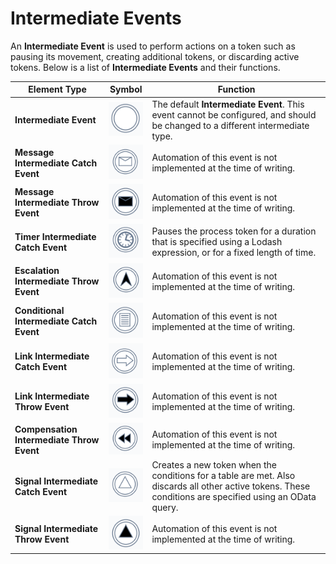 # Intermediate Events

An **Intermediate Event** is used to perform actions on a token such as pausing its movement, creating additional tokens, or discarding active tokens. Below is a list of **Intermediate Events** and their functions.

| Element Type | Symbol | Function |
| --- | --- | --- |
| **Intermediate Event** | ![The "Intermediate Event" icon. This icon resembles a circle with a thick white border.](<Intermediate Base.png>) | The default **Intermediate Event**. This event cannot be configured, and should be changed to a different intermediate type. |
| **Message Intermediate Catch Event** | ![The "Message Intermediate Catch Event" icon. This icon resembles a circle with a thick white border, with an envelope inside.](<Intermediate Message Catch.png>) | Automation of this event is not implemented at the time of writing. |
| **Message Intermediate Throw Event** | ![The "Message Intermediate Throw Event" icon. This icon resembles a circle with a thick white border, with a black envelope inside.](<Intermediate Message Throw.png>) | Automation of this event is not implemented at the time of writing. |
| **Timer Intermediate Catch Event** | ![The "Timer Intermediate Catch Event" icon. This icon resembles a circle with a thick white border, with a clock inside.](<Intermediate Timer Catch.png>) | Pauses the process token for a duration that is specified using a Lodash expression, or for a fixed length of time. |
| **Escalation Intermediate Throw Event** | ![The "Escalation Intermediate Throw Event" icon. This icon resembles a circle with a thick white border, with a black upwards arrow inside.](<Intermediate Escalation Throw.png>) | Automation of this event is not implemented at the time of writing. |
| **Conditional Intermediate Catch Event** | ![The "Conditional Intermediate Catch Event" icon. This icon resembles a circle with a thick white border, with a page of writing inside.](<Intermediate Conditional Catch.png>) | Automation of this event is not implemented at the time of writing. |
| **Link Intermediate Catch Event** | ![The "Link Intermediate Catch Event" icon. This icon resembles a circle with a thick white border, with a white arrow pointing to the right, inside.](<Intermediate Link Catch.png>) | Automation of this event is not implemented at the time of writing. |
| **Link Intermediate Throw Event** | ![The "Link Intermediate Throw Event" icon. This icon resembles a circle with a thick white border, with a black arrow pointing to the right, inside.](<Intermediate Link Throw.png>) | Automation of this event is not implemented at the time of writing.|
| **Compensation Intermediate Throw Event** | ![The "Compensation Intermediate Throw Event" icon. This icon resembles a circle with a thick white border, with a "rewind" symbol inside. The rewind symbol is two arrows point to the left.](<Intermediate Compensation Throw.png>) | Automation of this event is not implemented at the time of writing. |
| **Signal Intermediate Catch Event** | ![The "Signal Intermediate Catch Event" icon. This icon resembles a circle with a thick white border, with white equilateral triangle inside.](<Intermediate Signal Catch.png>) | Creates a new token when the conditions for a table are met. Also discards all other active tokens. These conditions are specified using an OData query.|
| **Signal Intermediate Throw Event** | ![The "Signal Intermediate Throw Event" icon. This icon resembles a circle with a thick white border, with black equilateral triangle inside.](<Intermediate Signal Throw.png>) | Automation of this event is not implemented at the time of writing. |